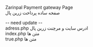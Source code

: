 Zarinpal Payment gateway Page  
صفحه ساده پرداخت زرین پال 


-- need update --   
adress.php ادرس سایت و مرچنت زرین پال   
index.php متن ها  
true.php متن ها  
